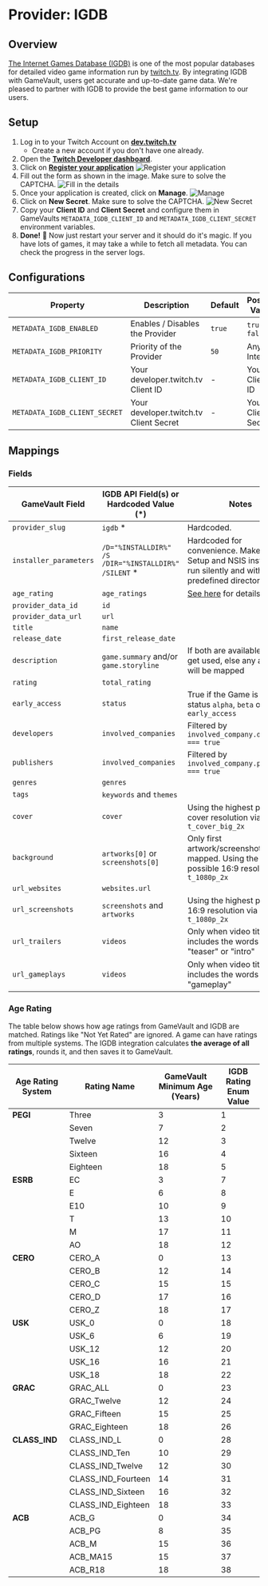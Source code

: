 # Provider: IGDB

## Overview

[The Internet Games Database (IGDB)](https://igdb.com) is one of the most popular databases for detailed video game information run by [twitch.tv](https://twitch.tv). By integrating IGDB with GameVault, users get accurate and up-to-date game data. We're pleased to partner with IGDB to provide the best game information to our users.

## Setup

1. Log in to your Twitch Account on [**dev.twitch.tv**](https://dev.twitch.tv/login)
   - Create a new account if you don't have one already.
2. Open the [**Twitch Developer dashboard**](https://dev.twitch.tv/console/apps).
3. Click on [**Register your application**](https://dev.twitch.tv/console/apps/create)
   ![Register your application](/img/docs/metadata/providers/igdb/setup-step-1.png)
4. Fill out the form as shown in the image. Make sure to solve the CAPTCHA.
   ![Fill in the details](/img/docs/metadata/providers/igdb/setup-step-2.png)
5. Once your application is created, click on **Manage**.
   ![Manage](/img/docs/metadata/providers/igdb/setup-step-3.png)
6. Click on **New Secret**. Make sure to solve the CAPTCHA.
   ![New Secret](/img/docs/metadata/providers/igdb/setup-step-4.png)
7. Copy your **Client ID** and **Client Secret** and configure them in GameVaults `METADATA_IGDB_CLIENT_ID` and `METADATA_IGDB_CLIENT_SECRET` environment variables.
8. **Done!** 🥳 Now just restart your server and it should do it's magic. If you have lots of games, it may take a while to fetch all metadata. You can check the progress in the server logs.

## Configurations

| Property                      | Description                            | Default | Possible Values    |
| ----------------------------- | -------------------------------------- | ------- | ------------------ |
| `METADATA_IGDB_ENABLED`       | Enables / Disables the Provider        | `true`  | `true`, `false`    |
| `METADATA_IGDB_PRIORITY`      | Priority of the Provider               | `50`    | Any Integer        |
| `METADATA_IGDB_CLIENT_ID`     | Your developer.twitch.tv Client ID     | -       | Your Client-ID     |
| `METADATA_IGDB_CLIENT_SECRET` | Your developer.twitch.tv Client Secret | -       | Your Client-Secret |

## Mappings

### Fields

| GameVault Field        | IGDB API Field(s) or Hardcoded Value (\*)             | Notes                                                                                                         |
| ---------------------- | ----------------------------------------------------- | ------------------------------------------------------------------------------------------------------------- |
| `provider_slug`        | `igdb` \*                                             | Hardcoded.                                                                                                    |
| `installer_parameters` | `/D="%INSTALLDIR%" /S /DIR="%INSTALLDIR%" /SILENT` \* | Hardcoded for convenience. Makes Inno Setup and NSIS installers run silently and with a predefined directory. |
| `age_rating`           | `age_ratings`                                         | [See here](#age-rating) for details.                                                                          |
| `provider_data_id`     | `id`                                                  |                                                                                                               |
| `provider_data_url`    | `url`                                                 |                                                                                                               |
| `title`                | `name`                                                |                                                                                                               |
| `release_date`         | `first_release_date`                                  |                                                                                                               |
| `description`          | `game.summary` and/or `game.storyline`                | If both are available, both get used, else any available will be mapped                                       |
| `rating`               | `total_rating`                                        |                                                                                                               |
| `early_access`         | `status`                                              | True if the Game is either in status `alpha`, `beta` or `early_access`                                        |
| `developers`           | `involved_companies`                                  | Filtered by `involved_company.developer === true`                                                             |
| `publishers`           | `involved_companies`                                  | Filtered by `involved_company.publisher === true`                                                             |
| `genres`               | `genres`                                              |                                                                                                               |
| `tags`                 | `keywords` and `themes`                               |                                                                                                               |
| `cover`                | `cover`                                               | Using the highest possible cover resolution via `t_cover_big_2x`                                              |
| `background`           | `artworks[0]` or `screenshots[0]`                     | Only first artwork/screenshot is mapped. Using the highest possible 16:9 resolution via `t_1080p_2x`          |
| `url_websites`         | `websites.url`                                        |                                                                                                               |
| `url_screenshots`      | `screenshots` and `artworks`                          | Using the highest possible 16:9 resolution via `t_1080p_2x`                                                   |
| `url_trailers`         | `videos`                                              | Only when video title includes the words "trailer", "teaser" or "intro"                                       |
| `url_gameplays`        | `videos`                                              | Only when video title includes the words "gameplay"                                                           |

### Age Rating

The table below shows how age ratings from GameVault and IGDB are matched. Ratings like "Not Yet Rated" are ignored. A game can have ratings from multiple systems. The IGDB integration calculates **the average of all ratings**, rounds it, and then saves it to GameVault.

| Age Rating System | Rating Name        | GameVault Minimum Age (Years) | IGDB Rating Enum Value |
| ----------------- | ------------------ | ----------------------------- | ---------------------- |
| **PEGI**          | Three              | 3                             | 1                      |
|                   | Seven              | 7                             | 2                      |
|                   | Twelve             | 12                            | 3                      |
|                   | Sixteen            | 16                            | 4                      |
|                   | Eighteen           | 18                            | 5                      |
| **ESRB**          | EC                 | 3                             | 7                      |
|                   | E                  | 6                             | 8                      |
|                   | E10                | 10                            | 9                      |
|                   | T                  | 13                            | 10                     |
|                   | M                  | 17                            | 11                     |
|                   | AO                 | 18                            | 12                     |
| **CERO**          | CERO_A             | 0                             | 13                     |
|                   | CERO_B             | 12                            | 14                     |
|                   | CERO_C             | 15                            | 15                     |
|                   | CERO_D             | 17                            | 16                     |
|                   | CERO_Z             | 18                            | 17                     |
| **USK**           | USK_0              | 0                             | 18                     |
|                   | USK_6              | 6                             | 19                     |
|                   | USK_12             | 12                            | 20                     |
|                   | USK_16             | 16                            | 21                     |
|                   | USK_18             | 18                            | 22                     |
| **GRAC**          | GRAC_ALL           | 0                             | 23                     |
|                   | GRAC_Twelve        | 12                            | 24                     |
|                   | GRAC_Fifteen       | 15                            | 25                     |
|                   | GRAC_Eighteen      | 18                            | 26                     |
| **CLASS_IND**     | CLASS_IND_L        | 0                             | 28                     |
|                   | CLASS_IND_Ten      | 10                            | 29                     |
|                   | CLASS_IND_Twelve   | 12                            | 30                     |
|                   | CLASS_IND_Fourteen | 14                            | 31                     |
|                   | CLASS_IND_Sixteen  | 16                            | 32                     |
|                   | CLASS_IND_Eighteen | 18                            | 33                     |
| **ACB**           | ACB_G              | 0                             | 34                     |
|                   | ACB_PG             | 8                             | 35                     |
|                   | ACB_M              | 15                            | 36                     |
|                   | ACB_MA15           | 15                            | 37                     |
|                   | ACB_R18            | 18                            | 38                     |
